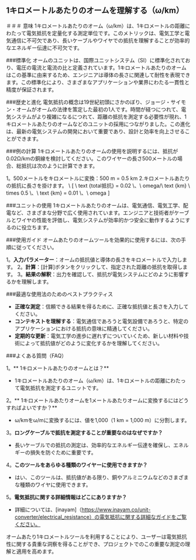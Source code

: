 ## 1キロメートルあたりのオームを理解する（ω/km）

＃＃＃ 意味
1キロメートルあたりのオーム（ω/km）は、1キロメートルの距離にわたって電気抵抗を定量化する測定単位です。このメトリックは、電気工学と電気通信に不可欠であり、長いケーブルやワイヤでの抵抗を理解することが効率的なエネルギー伝達に不可欠です。

###標準化
オームのユニットは、国際ユニットシステム（SI）に標準化されており、電圧の電流と電流の比と定義されています。1キロメートルあたりのオームはこの基準に由来するため、エンジニアは導体の長さに関連して耐性を表現できます。この標準化により、さまざまなアプリケーションや業界にわたる一貫性と精度が保証されます。

###歴史と進化
電気抵抗の概念は19世紀初頭にさかのぼり、ジョージ・サイモン・オームがオームの法律を策定した最初の1人です。時間が経つにつれて、電気システムがより複雑になるにつれて、距離の抵抗を測定する必要性が現れ、1キロメートルあたりのオームなどのユニットの採用につながりました。この進化は、最新の電気システムの開発において重要であり、設計と効率を向上させることができます。

###例の計算
1キロメートルあたりのオームの使用を説明するには、抵抗が0.02Ω/kmの銅線を検討してください。このワイヤーの長さ500メートルの場合、総抵抗は次のように計算できます。

1。500メートルをキロメートルに変換：500 m = 0.5 km
2.キロメートルあたりの抵抗に長さを掛けます。
\ [
\ text {total抵抗} = 0.02 \、\ omega/\ text {km} \ times 0.5 \、\ text {km} = 0.01 \、\ omega
\]

###ユニットの使用
1キロメートルあたりのオームは、電気通信、電気工学、配電など、さまざまな分野で広く使用されています。エンジニアと技術者がケーブルとワイヤの性能を評価し、電気システムが効率的かつ安全に動作するようにするのに役立ちます。

###使用ガイド
オームあたりのオームツールを効果的に使用するには、次の手順に従ってください。

1。**入力パラメーター**：オームの抵抗値と導体の長さをキロメートルで入力します。
2。**計算**：[計算]ボタンをクリックして、指定された距離の抵抗を取得します。
3。**結果の解釈**：出力を確認して、抵抗が電気システムにどのように影響するかを理解します。

###最適な使用法のためのベストプラクティス
-  **正確な測定**：信頼できる結果を得るために、正確な抵抗値と長さを入力してください。
-  **コンテキストを理解する**：電気通信であろうと電気設備であろうと、特定のアプリケーションにおける抵抗の意味に精通してください。
-  **定期的な更新**：電気工学の進歩に遅れずについていくため、新しい材料や技術によって抵抗値がどのように変化するかを理解してください。

###よくある質問（FAQ）

1。** 1キロメートルあたりのオームとは？**
-  1キロメートルあたりのオーム（ω/km）は、1キロメートルの距離にわたって電気抵抗を測定するユニットです。

2。** 1キロメートルあたりオームを1メートルあたりオームに変換するにはどうすればよいですか？**
- ω/kmをω/mに変換するには、値を1,000（1 km = 1,000 m）に分割します。

3。**ロングケーブルで抵抗を測定することが重要なのはなぜですか？**
- 長いケーブルでの抵抗の測定は、効率的なエネルギー伝達を確保し、エネルギーの損失を防ぐために重要です。

4。**このツールをあらゆる種類のワイヤーに使用できますか？**
- はい、このツールは、抵抗値がある限り、銅やアルミニウムなどのさまざまな種類のワイヤに使用できます。

5。**電気抵抗に関する詳細情報はどこにありますか？**
- 詳細については、[inayam]（https://www.inayam.co/unit-converter/electrical_resistance）の電気抵抗に関する詳細なガイドをご覧ください。

オームあたり1キロメートルツールを利用することにより、ユーザーは電気抵抗性に関する貴重な洞察を得ることができ、プロジェクトでのこの重要な測定の理解と適用を高めます。